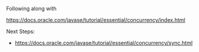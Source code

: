 Following along with

https://docs.oracle.com/javase/tutorial/essential/concurrency/index.html

Next Steps:

- https://docs.oracle.com/javase/tutorial/essential/concurrency/sync.html 